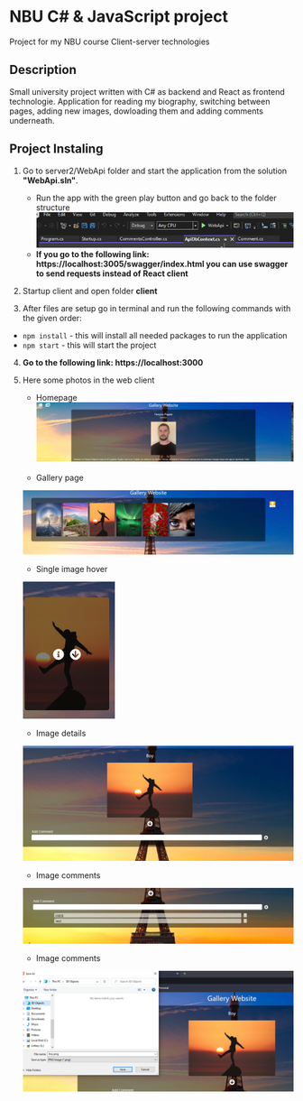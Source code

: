 # NBU C# & JavaScript project
Project for my NBU course Client-server technologies
## Description

Small university project written with C# as backend and React as frontend technologie. Application for reading my biography, switching between pages, adding new images, dowloading them and adding comments underneath.


## Project Instaling

1. Go to server2/WebApi folder and start the application from the solution **"WebApi.sln"**.
      - Run the app with the green play button and go back to the folder structure
      ![break](client/src/assets/documentation/start-solution.png)
      - **If you go to the following link: https://localhost:3005/swagger/index.html you can use swagger to send requests instead of React client**



2. Startup client and open folder **client**

3. After files are setup go in terminal and run the following commands with the given order:

- `npm install` - this will install all needed packages to run the application
- `npm start` - this will start the project

4. **Go to the following link: https://localhost:3000**

7. Here some photos in the web client

      - Homepage
      ![break](client/src/assets/documentation/home-page.png)
   <br>

      - Gallery page

      ![break](client/src/assets/documentation/gallery.png)
   <br>
      - Single image hover

   ![break](client/src/assets/documentation/single-image.png)
   <br>
      - Image details

   ![break](client/src/assets/documentation/image-details.png)
   <br>
      - Image comments

      ![break](client/src/assets/documentation/image-comments.png)
   <br>

      - Image comments

   ![break](client/src/assets/documentation/download-file.png)
   <br>